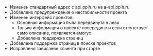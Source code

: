 - Изменен стандартный адрес с api.pplh.ru на a-api.pplh.ru
- Добавлено предупреждение о нестабильности проекта
- Изменен интерфейс проектов:
    - Основная информация была передвинута в лево
    - Только информация о проекте посередине и если отсутствует само описание, появляется амогус
    - Добавлена поддержка страниц
- Добавлена поддержка страниц в поиске проектов
- Исправлено зависание клиента при старте